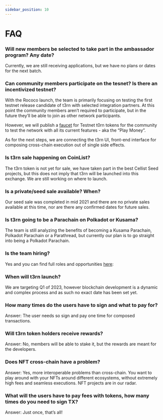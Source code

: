 ```yaml
---
sidebar_position: 10
---
```

# FAQ

### Will new members be selected to take part in the ambassador program? Any date?
Currently, we are still receiving applications, but we have no plans or dates for the next batch.

### Can community members participate on the tesnet? Is there an incentivized testnet?
With the Rococo launch, the team is primarily focusing on testing the first testnet release candidate of t3rn with selected integration partners. At this point the community members aren’t required to participate, but in the future they’ll be able to join as other network participants.

However, we will publish a [faucet](https://dev.net.t3rn.io/faucet/) for Testnet t0rn tokens for the community to test the network with all its current features - aka the “Play Money”.

As for the next steps, we are connecting the t3rn UI, front-end interface for  composing cross-chain execution out of  single side effects.

### Is t3rn sale happening on CoinList?
The t3rn token is not yet for sale, we have taken part in the best Cellist Seed projects, but this does not imply that t3rn will be launched into this exchange. We are still working on where to launch.

### Is a private/seed sale available? When?
Our seed sale was completed in mid 2021 and there are no private sales available at this time, nor are there any confirmed dates for future sales.

### Is t3rn going to be a Parachain on Polkadot or Kusama?
The team is still analyzing the benefits of becoming a Kusama Parachain, Polkadot Parachain or a Parathread, but currently our plan is to go straight into being a Polkadot Parachain.

### Is the team hiring?
Yes and you can find full roles and opportunities [here](https://angel.co/company/t3rn): 

### When will t3rn launch?
We are targeting Q1 of 2023, however blockchain development is a dynamic and complex process and as such no exact date has been set yet.

### How many times do the users have to sign and what to pay for?
Answer: The user needs so sign and pay one time for composed transactions.

### Will t3rn token holders receive rewards?
Answer: No, members will be able to stake it, but the rewards are meant for the developers.

### Does NFT cross-chain have a problem?
Answer: Yes, more interoperable problems than cross-chain. You want to play around with your NFTs around different ecosystems, without extremely high fees and seamless executions. NFT projects are in our radar.

### What will the users have to pay fees with tokens, how many times do you need to sign TX?
Answer: Just once, that’s all!
